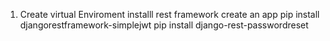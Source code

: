 1. Create virtual Enviroment 
installl rest framework
create an app
pip install djangorestframework-simplejwt
pip install django-rest-passwordreset
